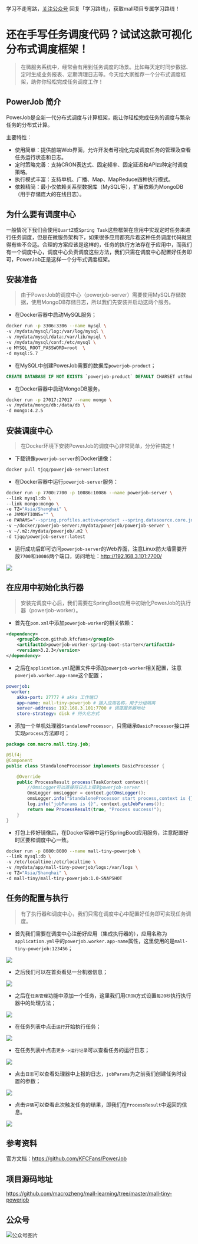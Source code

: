 学习不走弯路，[关注公众号](#公众号) 回复「学习路线」，获取mall项目专属学习路线！

# 还在手写任务调度代码？试试这款可视化分布式调度框架！

> 在微服务系统中，经常会有用到任务调度的场景。比如每天定时同步数据、定时生成业务报表、定期清理日志等。今天给大家推荐一个分布式调度框架，助你你轻松完成任务调度工作！

## PowerJob 简介

PowerJob是全新一代分布式调度与计算框架，能让你轻松完成任务的调度与繁杂任务的分布式计算。

主要特性：

- 使用简单：提供前端Web界面，允许开发者可视化完成调度任务的管理及查看任务运行状态和日志。
- 定时策略完善：支持CRON表达式、固定频率、固定延迟和API四种定时调度策略。
- 执行模式丰富：支持单机、广播、Map、MapReduce四种执行模式。
- 依赖精简：最小仅依赖关系型数据库（MySQL等），扩展依赖为MongoDB（用于存储庞大的在线日志）。

## 为什么要有调度中心

一般情况下我们会使用`QuartZ`或`Spring Task`这些框架在应用中实现定时任务来进行任务调度，但是在微服务架构下，如果很多应用都充斥着这种任务调度代码就显得有些不合适。合理的方案应该是这样的，任务的执行方法存在于应用中，而我们有一个调度中心，调度中心负责调度这些方法，我们只需在调度中心配置好任务即可，PowerJob正是这样一个分布式调度框架。

## 安装准备

> 由于PowerJob的调度中心（powerjob-server）需要使用MySQL存储数据，使用MongoDB存储日志，所以我们先安装并启动这两个服务。

- 在Docker容器中启动MySQL服务；

```bash
docker run -p 3306:3306 --name mysql \
-v /mydata/mysql/log:/var/log/mysql \
-v /mydata/mysql/data:/var/lib/mysql \
-v /mydata/mysql/conf:/etc/mysql \
-e MYSQL_ROOT_PASSWORD=root  \
-d mysql:5.7
```

- 在MySQL中创建PowerJob需要的数据库`powerjob-product`；

```sql
CREATE DATABASE IF NOT EXISTS `powerjob-product` DEFAULT CHARSET utf8mb4
```

- 在Docker容器中启动MongoDB服务。

```bash
docker run -p 27017:27017 --name mongo \
-v /mydata/mongo/db:/data/db \
-d mongo:4.2.5
```

## 安装调度中心

> 在Docker环境下安装PowerJob的调度中心非常简单，分分钟搞定！

- 下载镜像`powerjob-server`的Docker镜像：

```bash
docker pull tjqq/powerjob-server:latest
```

- 在Docker容器中运行`powerjob-server`服务：

```bash
docker run -p 7700:7700 -p 10086:10086 --name powerjob-server \
--link mysql:db \
--link mongo:mongo \
-e TZ="Asia/Shanghai" \
-e JVMOPTIONS="" \
-e PARAMS="--spring.profiles.active=product --spring.datasource.core.jdbc-url=jdbc:mysql://db:3306/powerjob-product?useUnicode=true&characterEncoding=UTF-8 --spring.datasource.core.username=root --spring.datasource.core.password=root --spring.data.mongodb.uri=mongodb://mongo:27017/powerjob-product" \
-v ~/docker/powerjob-server:/mydata/powerjob/powerjob-server \
-v ~/.m2:/mydata/powerjob/.m2 \
-d tjqq/powerjob-server:latest
```

- 运行成功后即可访问`powerjob-server`的Web界面，注意Linux防火墙需要开放`7700`和`10086`两个端口，访问地址：http://192.168.3.101:7700/

![](../images/power_job_start_01.png)

## 在应用中初始化执行器

> 安装完调度中心后，我们需要在SpringBoot应用中初始化PowerJob的执行器（powerjob-worker）。

- 首先在`pom.xml`中添加`powerjob-worker`的相关依赖：

```xml
<dependency>
    <groupId>com.github.kfcfans</groupId>
    <artifactId>powerjob-worker-spring-boot-starter</artifactId>
    <version>3.2.3</version>
</dependency>
```

- 之后在`application.yml`配置文件中添加`powerjob-worker`相关配置，注意`powerjob.worker.app-name`这个配置；

```yaml
powerjob:
  worker:
    akka-port: 27777 # akka 工作端口
    app-name: mall-tiny-powerjob # 接入应用名称，用于分组隔离
    server-address: 192.168.3.101:7700 # 调度服务器地址
    store-strategy: disk # 持久化方式
```

- 添加一个单机处理器`StandaloneProcessor`，只需继承`BasicProcessor`接口并实现`process`方法即可；

```java
package com.macro.mall.tiny.job;

@Slf4j
@Component
public class StandaloneProcessor implements BasicProcessor {

    @Override
    public ProcessResult process(TaskContext context){
        //OmsLogger可以直接将日志上报到powerjob-server
        OmsLogger omsLogger = context.getOmsLogger();
        omsLogger.info("StandaloneProcessor start process,context is {}.", context);
        log.info("jobParams is {}", context.getJobParams());
        return new ProcessResult(true, "Process success!");
    }
}
```

- 打包上传好镜像后，在Docker容器中运行SpringBoot应用服务，注意配置好时区要和调度中心一致。

```bash
docker run -p 8080:8080 --name mall-tiny-powerjob \
--link mysql:db \
-v /etc/localtime:/etc/localtime \
-v /mydata/app/mall-tiny-powerjob/logs:/var/logs \
-e TZ="Asia/Shanghai" \
-d mall-tiny/mall-tiny-powerjob:1.0-SNAPSHOT
```

## 任务的配置与执行

> 有了执行器和调度中心，我们只需在调度中心中配置好任务即可实现任务调度。

- 首先我们需要在调度中心注册好应用（集成执行器的），应用名称为`application.yml`中的`powerjob.worker.app-name`属性，这里使用的是`mall-tiny-powerjob:123456`；

![](../images/power_job_start_02.png)

- 之后我们可以在首页看见一台机器信息；

![](../images/power_job_start_03.png)

- 之后在`任务管理`功能中添加一个任务，这里我们用`CRON`方式设置`每20秒`执行执行器中的处理方法；

![](../images/power_job_start_04.png)

- 在任务列表中点击`运行`开始执行任务；

![](../images/power_job_start_05.png)

- 在任务列表中点击`更多->运行记录`可以查看任务的运行日志；

![](../images/power_job_start_06.png)

- 点击`日志`可以查看处理器中上报的日志，`jobParams`为之前我们创建任务时设置的参数；

![](../images/power_job_start_07.png)

- 点击`详情`可以查看此次触发任务的结果，即我们在`ProcessResult`中返回的信息。

![](../images/power_job_start_08.png)

## 参考资料

官方文档：https://github.com/KFCFans/PowerJob

## 项目源码地址

https://github.com/macrozheng/mall-learning/tree/master/mall-tiny-powerjob

## 公众号

![公众号图片](http://macro-oss.oss-cn-shenzhen.aliyuncs.com/mall/banner/qrcode_for_macrozheng_258.jpg)